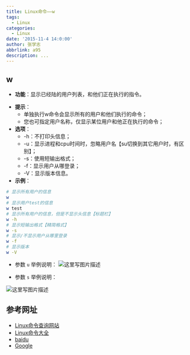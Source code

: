 ```yaml
---
title: Linux命令——w
tags:
  - Linux
categories:
  - Linux
date: '2015-11-4 14:0:00'
author: 张学志
abbrlink: a95
description: ...
---
```





## w
* **功能**：显示已经陆的用户列表，和他们正在执行的指令。
<!-- more -->
* **提示**：
	* 单独执行w命令会显示所有的用户和他们执行的命令；
	* 您也可指定用户名称，仅显示某位用户和他正在执行的命令；
* **选项**： 
	* -h：不打印头信息； 
	* -u：显示进程和cpu时间时，忽略用户名【su切换到其它用户时，有区别】；
	* -s：使用短输出格式； 
	* -f：显示用户从哪登录； 
	* -V：显示版本信息。
* **示例**：
```bash
# 显示所有用户的信息
w
# 显示用户test的信息
w test
# 显示所有用户的信息，但是不显示头信息【标题栏】
w -h
# 显示短输出格式【精简格式】
w -s
# 显示/不显示用户从哪里登录
w -f
# 显示版本
w -V
```
* 参数 `u` 举例说明：
![这里写图片描述](http://img.blog.csdn.net/20151104201659742)

* 参数 `s` 举例说明：

![这里写图片描述](http://img.blog.csdn.net/20151104201811864)


## 参考网址
* [Linux命令查询网站](http://www.lx138.com/)
* [Linux命令大全](http://man.linuxde.net/)
* [baidu](http://baidu.com/)
* [Google](http://google.com.hk)

